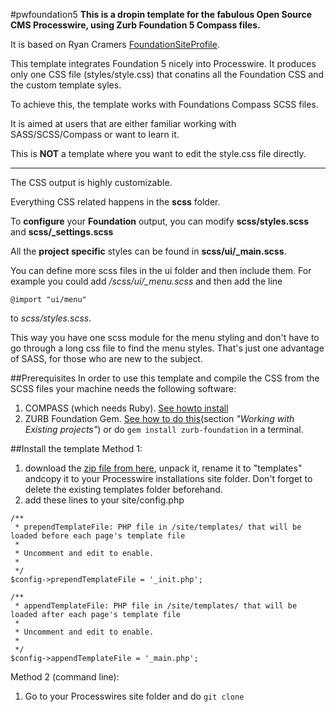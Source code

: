 #pwfoundation5
**This is a dropin template for the fabulous Open Source CMS Processwire, using Zurb Foundation 5 Compass files.**

It is based on Ryan Cramers [FoundationSiteProfile](https://github.com/ryancramerdesign/FoundationSiteProfile).

This template integrates Foundation 5 nicely into Processwire. It produces only one CSS file (styles/style.css) that conatins all the Foundation CSS and the custom template syles.

To achieve this, the template works with Foundations Compass SCSS files.

It is aimed at users that are either familiar working with SASS/SCSS/Compass or want to learn it.

This is __NOT__ a template where you want to edit the style.css file directly.

---

The CSS output is highly customizable.

Everything CSS related happens in the **scss** folder.

To **configure** your **Foundation** output, you can modify **scss/styles.scss** and **scss/_settings.scss**

All the **project specific** styles can be found in **scss/ui/_main.scss**.

You can define more scss files in the ui folder and then include them.
For example you could add */scss/ui/_menu.scss* and then add the line

```@import "ui/menu"```

to *scss/styles.scss*.

This way you have one scss module for the menu styling and don't have to go through a long css file to find the menu styles. That's just one advantage of SASS, for those who are new to the subject.

##Prerequisites
In order to use this template and compile the CSS from the SCSS files your machine needs the following software:
1. COMPASS (which needs Ruby). [See howto install](http://compass-style.org/install/)
2. ZURB Foundation Gem. [See how to do this](http://foundation.zurb.com/docs/v/4.3.2/sass.html)(section *"Working with Existing projects"*) or do `gem install zurb-foundation` in a terminal.

##Install the template
Method 1:
1. download the [zip file from here](https://github.com/gebeer/pwfoundation5/archive/master.zip), unpack it, rename it to "templates" andcopy it to your Processwire installations site folder. Don't forget to delete the existing templates folder beforehand.
2. add these lines to your site/config.php
```
/**
 * prependTemplateFile: PHP file in /site/templates/ that will be loaded before each page's template file
 *
 * Uncomment and edit to enable.
 *
 */
$config->prependTemplateFile = '_init.php';

/**
 * appendTemplateFile: PHP file in /site/templates/ that will be loaded after each page's template file
 *
 * Uncomment and edit to enable.
 *
 */
$config->appendTemplateFile = '_main.php';
```

Method 2 (command line):
1. Go to your Processwires site folder and do `git clone `

